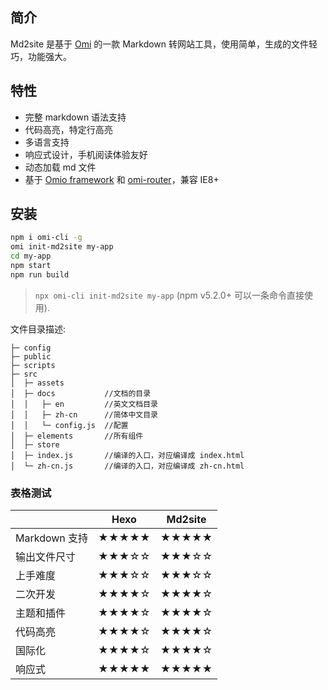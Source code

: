 ## 简介

Md2site 是基于 [Omi](https://github.com/Tencent/omi) 的一款 Markdown 转网站工具，使用简单，生成的文件轻巧，功能强大。

## 特性

* 完整 markdown 语法支持
* 代码高亮，特定行高亮
* 多语言支持
* 响应式设计，手机阅读体验友好
* 动态加载 md 文件
* 基于 [Omio framework](https://github.com/Tencent/omi/tree/master/packages/omio) 和 [omi-router](https://github.com/Tencent/omi/tree/master/packages/omi-router)，兼容 IE8+

## 安装

``` bash {2}
npm i omi-cli -g           
omi init-md2site my-app  
cd my-app           
npm start               
npm run build            
```

> `npx omi-cli init-md2site my-app` (npm v5.2.0+ 可以一条命令直接使用).

文件目录描述:

```
├─ config
├─ public
├─ scripts
├─ src
│  ├─ assets
│  ├─ docs           //文档的目录
│  │   ├─ en         //英文文档目录
│  │   ├─ zh-cn      //简体中文目录
│  │   └─ config.js  //配置
│  ├─ elements       //所有组件
│  ├─ store          
│  ├─ index.js       //编译的入口，对应编译成 index.html
│  └─ zh-cn.js       //编译的入口，对应编译成 zh-cn.html
```

### 表格测试

|    | Hexo        | Md2site  |
| ------------- |:-------------:|:-----:|
| Markdown 支持 | ★★★★★| ★★★★★ |
| 输出文件尺寸 | ★★★☆☆   |   ★★★☆☆ |
| 上手难度  | ★★★☆☆| ★★★☆☆ |
| 二次开发 | ★★★★☆     |   ★★★★☆ |
| 主题和插件  | ★★★★☆     |   ★★★★☆ |
| 代码高亮 | ★★★★☆    |   ★★★★☆ |
| 国际化 | ★★★★☆    |   ★★★★☆ |
| 响应式 | ★★★★★    |   ★★★★★ |